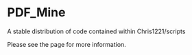 # PDF_Mine

A stable distribution of code contained within Chris1221/scripts

Please see the page for more information. 
